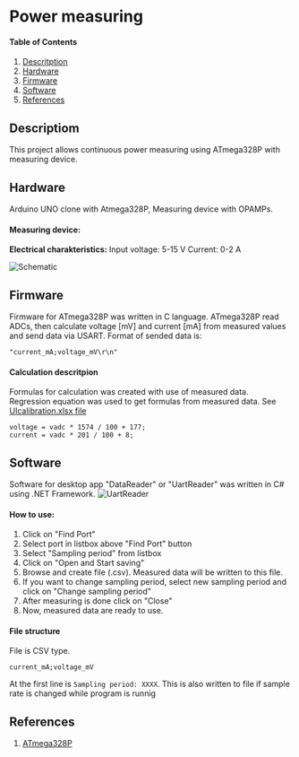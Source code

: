 
# Power measuring

#### Table of Contents

1. [Descritption](#description)
2. [Hardware](#hardware)
3. [Firmware](#firmware)
4. [Software](#software)
5. [References](#references)


## Descriptiom

This project allows continuous power measuring using ATmega328P with measuring device.


## Hardware

Arduino UNO clone with Atmega328P, Measuring device with OPAMPs.

#### Measuring device:

**Electrical charakteristics:**
Input voltage:     5-15 V
Current:           0-2  A   

![Schematic](/img/schema.png)


## Firmware

Firmware for ATmega328P was written in C language.
ATmega328P read ADCs, then calculate voltage [mV] and current [mA] from measured values and send data via USART. Format of sended data is: 
```
"current_mA;voltage_mV\r\n"
```
#### Calculation descritpion
Formulas for calculation was created with use of measured data. Regression equation was used to get formulas from measured data. See [UIcalibration.xlsx file](Docs/)

```
voltage = vadc * 1574 / 100 + 177;
current = vadc * 201 / 100 + 8;
```

## Software

Software for desktop app "DataReader" or "UartReader" was written in C# using .NET Framework.
![UartReader](/img/uartreader.jpg)

#### How to use:
1. Click on "Find Port"
2. Select port in listbox above "Find Port" button
3. Select "Sampling period" from listbox
3. Click on "Open and Start saving"
4. Browse and create file (.csv). Measured data will be written to this file.
5. If you want to change sampling period, select new sampling period and click on "Change sampling period"
6. After measuring is done click on "Close"
7. Now, measured data are ready to use.

#### File structure
File is CSV type. 

```
current_mA;voltage_mV
```

At the first line is `Sampling period: XXXX`. This is also written to file if sample rate is changed while program is runnig 


## References

1. [ATmega328P](https://www.microchip.com/wwwproducts/en/ATmega328p)

